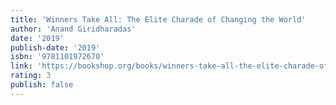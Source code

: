 ```yaml
---
title: 'Winners Take All: The Elite Charade of Changing the World'
author: 'Anand Giridharadas'
date: '2019'
publish-date: '2019'
isbn: '9781101972670'
link: 'https://bookshop.org/books/winners-take-all-the-elite-charade-of-changing-the-world/9781101972670'
rating: 3
publish: false
---
```

